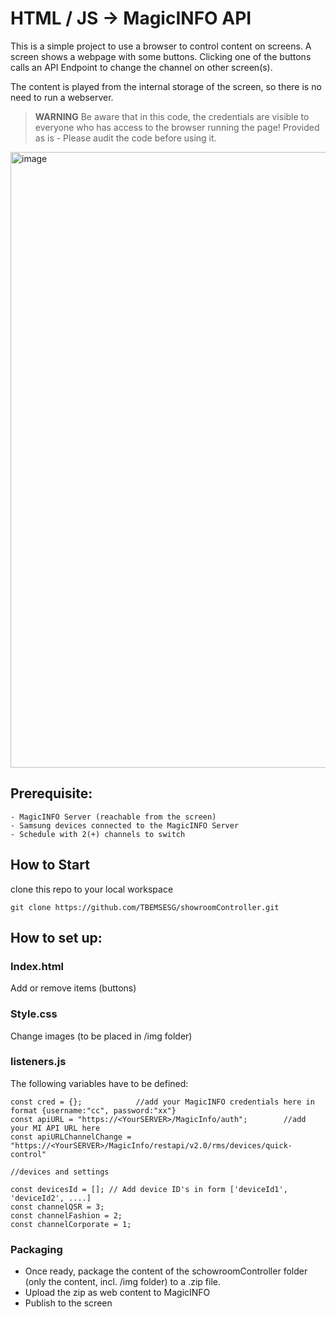 
# HTML / JS -> MagicINFO API
This is a simple project to use a browser to control content on screens.
A screen shows a webpage with some buttons. Clicking one of the buttons calls an API Endpoint to change the channel on other screen(s).

The content is played from the internal storage of the screen, so there is no need to run a webserver.

> **WARNING**
Be aware that in this code, the credentials are visible to everyone who has access to the browser running the page!
Provided as is - Please audit the code before using it.  

<img width="985" alt="image" src="https://github.com/TBEMSESG/showroomController/assets/50730110/ec4b9fd7-bbe4-47f0-9028-a3ed89bb99ac">


## Prerequisite:

    - MagicINFO Server (reachable from the screen)
    - Samsung devices connected to the MagicINFO Server
    - Schedule with 2(+) channels to switch 

## How to Start
clone this repo to your local workspace

    git clone https://github.com/TBEMSESG/showroomController.git

## How to set up: 
### Index.html
Add or remove items (buttons)

### Style.css
Change images (to be placed in /img folder)

### listeners.js
The following variables have to be defined: 

    const cred = {};            //add your MagicINFO credentials here in format {username:"cc", password:"xx"}
    const apiURL = "https://<YourSERVER>/MagicInfo/auth";        //add your MI API URL here   
    const apiURLChannelChange = "https://<YourSERVER>/MagicInfo/restapi/v2.0/rms/devices/quick-control"

    //devices and settings
    
    const devicesId = []; // Add device ID's in form ['deviceId1', 'deviceId2', ....]
    const channelQSR = 3;
    const channelFashion = 2;
    const channelCorporate = 1;

### Packaging
- Once ready, package the content of the schowroomController folder (only the content, incl. /img folder) to a .zip file.
- Upload the zip as web content to MagicINFO
- Publish to the screen
